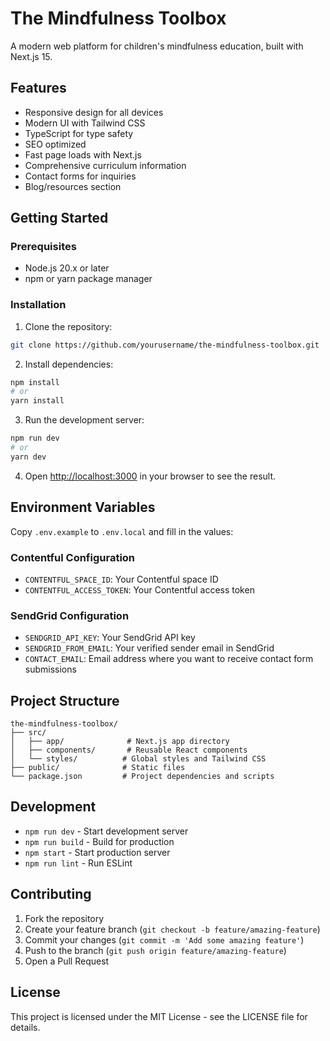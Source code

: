 # The Mindfulness Toolbox

A modern web platform for children's mindfulness education, built with Next.js 15.

## Features

- Responsive design for all devices
- Modern UI with Tailwind CSS
- TypeScript for type safety
- SEO optimized
- Fast page loads with Next.js
- Comprehensive curriculum information
- Contact forms for inquiries
- Blog/resources section

## Getting Started

### Prerequisites

- Node.js 20.x or later
- npm or yarn package manager

### Installation

1. Clone the repository:
```bash
git clone https://github.com/yourusername/the-mindfulness-toolbox.git
```

2. Install dependencies:
```bash
npm install
# or
yarn install
```

3. Run the development server:
```bash
npm run dev
# or
yarn dev
```

4. Open [http://localhost:3000](http://localhost:3000) in your browser to see the result.

## Environment Variables

Copy `.env.example` to `.env.local` and fill in the values:

### Contentful Configuration
- `CONTENTFUL_SPACE_ID`: Your Contentful space ID
- `CONTENTFUL_ACCESS_TOKEN`: Your Contentful access token

### SendGrid Configuration
- `SENDGRID_API_KEY`: Your SendGrid API key
- `SENDGRID_FROM_EMAIL`: Your verified sender email in SendGrid
- `CONTACT_EMAIL`: Email address where you want to receive contact form submissions

## Project Structure

```
the-mindfulness-toolbox/
├── src/
│   ├── app/              # Next.js app directory
│   ├── components/       # Reusable React components
│   └── styles/          # Global styles and Tailwind CSS
├── public/              # Static files
└── package.json         # Project dependencies and scripts
```

## Development

- `npm run dev` - Start development server
- `npm run build` - Build for production
- `npm start` - Start production server
- `npm run lint` - Run ESLint

## Contributing

1. Fork the repository
2. Create your feature branch (`git checkout -b feature/amazing-feature`)
3. Commit your changes (`git commit -m 'Add some amazing feature'`)
4. Push to the branch (`git push origin feature/amazing-feature`)
5. Open a Pull Request

## License

This project is licensed under the MIT License - see the LICENSE file for details.
